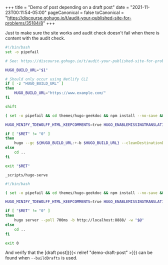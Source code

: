 +++
title = "Demo of post depending on a draft post"
date = "2021-11-23T00:11:54-05:00"
pageCanonical = false
toCanonical = "https://discourse.gohugo.io/t/audit-your-published-site-for-problems/35184/8"
+++

Just to make sure the site works and audit check doesn't fail when there is
content with the audit check.

```bash
#!/bin/bash
set -o pipefail

# See: https://discourse.gohugo.io/t/audit-your-published-site-for-problems/35184/

HUGO_BUILD_URL="$1"

# Should only occur using Netlify CLI
if [ -z "HUGO_BUILD_URL" ]
then
	HUGO_BUILD_URL="https://www.example.com/"
fi

shift

( set -o pipefail && cd themes/hugo-geekdoc && npm install --no-save && npx gulp default )

HUGO_MINIFY_TDEWOLFF_HTML_KEEPCOMMENTS=true HUGO_ENABLEMISSINGTRANSLATIONPLACEHOLDERS=true hugo ${HUGO_BUILD_URL:+-b $HUGO_BUILD_URL} && grep -inorE "<\!-- raw HTML omitted -->|ZgotmplZ|hahahugo|\[i18n\]|\(<nil>\)" public/; RET="$?"

if [ "$RET" != "0" ]
then
	hugo --gc ${HUGO_BUILD_URL:+-b $HUGO_BUILD_URL} --cleanDestinationDir "$@"; RET=$?
else
	cd ..
fi

exit "$RET"
```

``_scripts/hugo-serve``

```bash
#!/bin/bash

( set -o pipefail && cd themes/hugo-geekdoc && npm install --no-save && npx gulp default )

HUGO_MINIFY_TDEWOLFF_HTML_KEEPCOMMENTS=true HUGO_ENABLEMISSINGTRANSLATIONPLACEHOLDERS=true hugo ${HUGO_BUILD_URL:+-b $HUGO_BUILD_URL} && grep -inorE "<\!-- raw HTML omitted -->|ZgotmplZ|hahahugo|\[i18n\]" public/; RET="$?"

if [ "$RET" != "0" ]
then
	hugo server --poll 700ms -b http://localhost:8888/ -w "$@"
else
	cd ..
fi

exit 0
```

And verify that the [draft post]({{< relref "demo-draft-post" >}}) can be found
when `--buildDrafts` is used.
